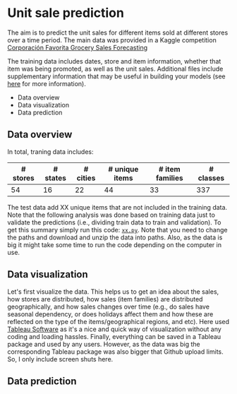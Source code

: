 # Unit sale prediction 

The aim is to predict the unit sales for different items sold at different stores over a time period. The main data was provided in a Kaggle competition [Corporación Favorita Grocery Sales Forecasting](https://www.kaggle.com/c/favorita-grocery-sales-forecasting/data) 

The training data includes dates, store and item information, whether that item was being promoted, as well as the unit sales. Additional files include supplementary information that may be useful in building your models (see [here](https://www.kaggle.com/c/favorita-grocery-sales-forecasting/data) for more information).

- Data overview  
- Data visualization
- Data prediction 

## Data overview  
In total, traning data includes:

|# stores | # states | # cities |# unique items | # item families  | # classes |
|---------|----------|----------|---------------|------------------|-----------|
|54       | 16       |22        | 44            | 33               | 337       |

The test data add XX unique items that are not included in the training data. Note that the following analysis was done based on training data just to validate the predictions (i.e., dividing train data to train and validation). To get this summary simply run this code: [`xx.py`](). Note that you need to change the paths and download and unzip the data into paths. Also, as the data is big it might take some time to run the code depending on the computer in use. 

## Data visualization
Let's first visualize the data. This helps us to get an idea about the sales, how stores are distributed, how sales (item families) are distributed geographically, and how sales changes over time (e.g., do sales have seasonal dependency, or does holidays affect them and how these are reflected on the type of the items/geographical regions, and etc). Here used [Tableau Software](https://www.tableau.com) as it's a nice and quick way of visualization without any coding and loading hassles. Finally, everything can be saved in a Tableau package and used by any users. However, as the data was big the corresponding Tableau package was also bigger that Github upload limits. So, I only include screen shuts here.

## Data prediction 

